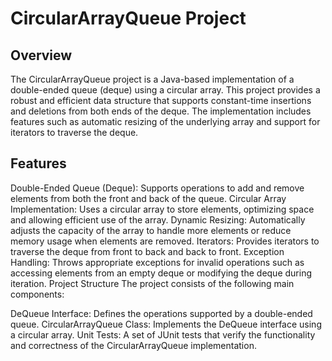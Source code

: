 # CircularArrayQueue Project
## Overview
The CircularArrayQueue project is a Java-based implementation of a double-ended queue (deque) using a circular array. This project provides a robust and efficient data structure that supports constant-time insertions and deletions from both ends of the deque. The implementation includes features such as automatic resizing of the underlying array and support for iterators to traverse the deque.

## Features
Double-Ended Queue (Deque): Supports operations to add and remove elements from both the front and back of the queue.
Circular Array Implementation: Uses a circular array to store elements, optimizing space and allowing efficient use of the array.
Dynamic Resizing: Automatically adjusts the capacity of the array to handle more elements or reduce memory usage when elements are removed.
Iterators: Provides iterators to traverse the deque from front to back and back to front.
Exception Handling: Throws appropriate exceptions for invalid operations such as accessing elements from an empty deque or modifying the deque during iteration.
Project Structure
The project consists of the following main components:

DeQueue Interface: Defines the operations supported by a double-ended queue.
CircularArrayQueue Class: Implements the DeQueue interface using a circular array.
Unit Tests: A set of JUnit tests that verify the functionality and correctness of the CircularArrayQueue implementation.

